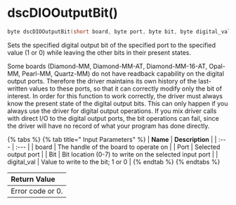 # dscDIOOutputBit\(\)

```c
byte dscDIOOutputBit(short board, byte port, byte bit, byte digital_val);
```

Sets the specified digital output bit of the specified port to the specified value \(1 or 0\) while leaving the other bits in their present states.

Some boards \(Diamond-MM, Diamond-MM-AT, Diamond-MM-16-AT, Opal-MM, Pearl-MM, Quartz-MM\) do not have readback capability on the digital output ports. Therefore the driver maintains its own history of the last-written values to these ports, so that it can correctly modify only the bit of interest. In order for this function to work correctly, the driver must always know the present state of the digital output bits. This can only happen if you always use the driver for digital output operations. If you mix driver calls with direct I/O to the digital output ports, the bit operations can fail, since the driver will have no record of what your program has done directly.

{% tabs %}
{% tab title=" Input Parameters" %}
| **Name** | **Description** |
| :--- | :--- |
| board | The handle of the board to operate on |
| Port | Selected output port |
| Bit | Bit location \(0-7\) to write on the selected input port |
| digital\_val | Value to write to the bit; 1 or 0 |
{% endtab %}
{% endtabs %}

| Return Value |
| :--- |
| Error code or 0. |

